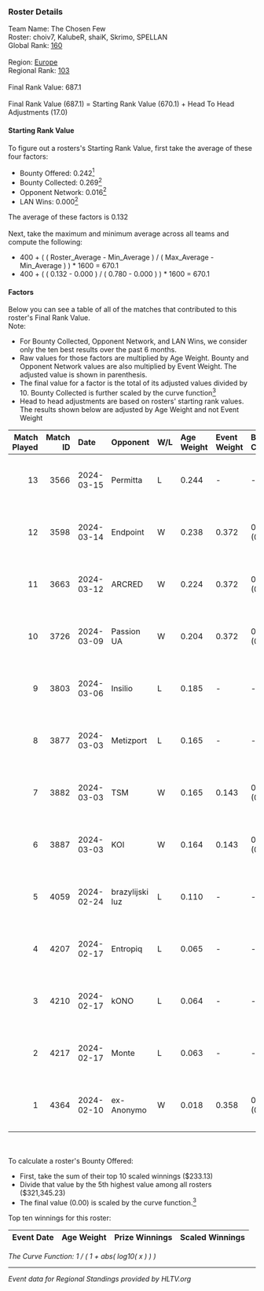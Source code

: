 ### Roster Details<br />
Team Name: The Chosen Few<br />
Roster: choiv7, KalubeR, shaiK, Skrimo, SPELLAN<br />
Global Rank: [160](../standings_global.md)<br />
<br />
Region: [Europe]( ../standings_europe.md)<br />
Regional Rank: [103]( ../standings_europe.md)<br />
<br />
Final Rank Value:  687.1<br />
<br />
Final Rank Value (687.1) = Starting Rank Value (670.1) + Head To Head Adjustments (17.0)<br />

#### Starting Rank Value<br />
To figure out a rosters's Starting Rank Value, first take the average of these four factors:<br />
- Bounty Offered: 0.242[<sup>1</sup>](#table2)
- Bounty Collected: 0.269[<sup>2</sup>](#table1)
- Opponent Network: 0.016[<sup>2</sup>](#table1)
- LAN Wins: 0.000[<sup>2</sup>](#table1)

The average of these factors is 0.132<br />
<br />
Next, take the maximum and minimum average across all teams and compute the following:<br />
- 400 + ( ( Roster_Average - Min_Average ) / ( Max_Average - Min_Average ) ) * 1600 = 670.1
- 400 + ( ( 0.132 - 0.000 ) / ( 0.780 - 0.000 ) ) * 1600 = 670.1


#### Factors<br />
Below you can see a table of all of the matches that contributed to this roster's Final Rank Value.<br />
Note:<br />

- For Bounty Collected, Opponent Network, and LAN Wins, we consider only the ten best results over the past 6 months.
- Raw values for those factors are multiplied by Age Weight. Bounty and Opponent Network values are also multiplied by Event Weight. The adjusted value is shown in parenthesis.
- The final value for a factor is the total of its adjusted values divided by 10. Bounty Collected is further scaled by the curve function[<sup>3</sup>](#curveFunction)
- Head to head adjustments are based on rosters' starting rank values. The results shown below are adjusted by Age Weight and not Event Weight
<span id="table1"></span><br />


| Match Played | Match ID | Date       | Opponent        | W/L | Age Weight | Event Weight | Bounty Collected | Opponent Network | LAN Wins  | H2H Adj. | Roster                                  |
| -: | -: | :- | :- | :- | :- | :- | :- | :- | :- | -: | :- |
|           13 |     3566 | 2024-03-15 | Permitta        | L   | 0.244      | -            | -                | -                | -         |    -1.27 | choiv7, KalubeR, shaiK, Skrimo, SPELLAN |
|           12 |     3598 | 2024-03-14 | Endpoint        | W   | 0.238      | 0.372        | 0.012 (0.001)    | 0.514 (0.045)    | 0 (0.000) |     5.68 | choiv7, KalubeR, shaiK, Skrimo, SPELLAN |
|           11 |     3663 | 2024-03-12 | ARCRED          | W   | 0.224      | 0.372        | 0.041 (0.003)    | 0.378 (0.032)    | 0 (0.000) |     5.55 | choiv7, KalubeR, shaiK, Skrimo, SPELLAN |
|           10 |     3726 | 2024-03-09 | Passion UA      | W   | 0.204      | 0.372        | 0.173 (0.013)    | 1.000 (0.076)    | 0 (0.000) |     5.85 | choiv7, KalubeR, shaiK, Skrimo, SPELLAN |
|            9 |     3803 | 2024-03-06 | Insilio         | L   | 0.185      | -            | -                | -                | -         |    -1.30 | choiv7, KalubeR, shaiK, Skrimo, SPELLAN |
|            8 |     3877 | 2024-03-03 | Metizport       | L   | 0.165      | -            | -                | -                | -         |    -1.49 | choiv7, KalubeR, shaiK, Skrimo, SPELLAN |
|            7 |     3882 | 2024-03-03 | TSM             | W   | 0.165      | 0.143        | 0.005 (0.000)    | 0.045 (0.001)    | 0 (0.000) |     2.61 | choiv7, KalubeR, shaiK, Skrimo, SPELLAN |
|            6 |     3887 | 2024-03-03 | KOI             | W   | 0.164      | 0.143        | 0.058 (0.001)    | 0.366 (0.009)    | 0 (0.000) |     4.72 | choiv7, KalubeR, shaiK, Skrimo, SPELLAN |
|            5 |     4059 | 2024-02-24 | brazylijski luz | L   | 0.110      | -            | -                | -                | -         |    -1.14 | choiv7, KalubeR, shaiK, Skrimo, SPELLAN |
|            4 |     4207 | 2024-02-17 | Entropiq        | L   | 0.065      | -            | -                | -                | -         |    -1.37 | choiv7, KalubeR, shaiK, Skrimo, SPELLAN |
|            3 |     4210 | 2024-02-17 | kONO            | L   | 0.064      | -            | -                | -                | -         |    -0.64 | choiv7, KalubeR, shaiK, Skrimo, SPELLAN |
|            2 |     4217 | 2024-02-17 | Monte           | L   | 0.063      | -            | -                | -                | -         |    -0.29 | choiv7, KalubeR, shaiK, Skrimo, SPELLAN |
|            1 |     4364 | 2024-02-10 | ex-Anonymo      | W   | 0.018      | 0.358        | 0.000 (0.000)    | 0.000 (0.000)    | 0 (0.000) |     0.10 | choiv7, KalubeR, shaiK, Skrimo, SPELLAN |

<br />
<span id="table2"></span><br />
To calculate a roster's Bounty Offered:<br />

- First, take the sum of their top 10 scaled winnings ($233.13)
- Divide that value by the 5th highest value among all rosters ($321,345.23)
- The final value (0.00) is scaled by the curve function.[<sup>3</sup>](#curveFunction)

Top ten winnings for this roster:<br />

| Event Date | Age Weight | Prize Winnings | Scaled Winnings |
| :- | -: | :- | :- |


<span id="curveFunction"></span>_The Curve Function: 1 / ( 1 + abs( log10( x ) ) )_<br />

---
_Event data for Regional Standings provided by HLTV.org_<br />
